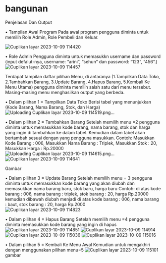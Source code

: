 # bangunan
Penjelasan Dan Output

•	Tampilan Awal Program
Pada awal program pengguna diminta untuk memilih Role Admin, Role Pembeli dan Keluar.

![Cuplikan layar 2023-10-09 114420](https://github.com/nyomanarinit/bangunan/assets/145880551/876f40f1-6495-4a7c-8ac4-f269e268169c)

•	Role Admin
Pengguna diminta untuk memasukkn username dan password (input defalut-nya, username: “arini”, “sehun” dan password: “123”, “456”.)
![Cuplikan layar 2023-10-09 114457](https://github.com/nyomanarinit/bangunan/assets/145880551/ed570710-1531-4a6f-b222-ed4ff9685433)


Terdapat tampilan daftar pilihan Menu, di antaranya (1.Tampilkan Data Toko, 2.Tambahkan Barang, 3.Update Barang, 4.Hapus Barang, 5.Kembali Ke Menu Utama) pengguna diminta memilih salah satu dari menu tersebut.
Masing-masing menu menghasilkan output yang berbeda.

•	Dalam pilihan 1 = Tampilkan Data Toko
Berisi tabel yang menunjukkan (Kode Barang, Nama Barang, Stok, dan Harga)
![Uploading Cuplikan layar 2023-10-09 114519.png…]()


•	Dalam pilihan 2 = Tambahkan Barang
Setelah memilih menu =2 pengguna diminta untuk memasukkan kode barang, nama barang, stok dan harga yang ingin di tambahkan ke dalam tabel. Kemudian dalam tabel akan bertambah sesuai dengan yang pengguna masukkan. 
Contoh: Masukkan Kode Barang : 006, Masukkan Nama Barang : Triplek, Masukkan Stok : 20, Masukkan Harga : Rp.20000
![Uploading Cuplikan layar 2023-10-09 114615.png…]()
![Cuplikan layar 2023-10-09 114641](https://github.com/nyomanarinit/bangunan/assets/145880551/e0f0efda-47b6-4993-8280-edaebe248033)

Gambar

•	Dalam pilihan 3 = Update Barang
Setelah memilih menu = 3 pengguna diminta untuk memasukkan kode barang yang akan diubah dan memasukkan nama barang baru, stok baru, harga baru
Contoh: di atas kode barang : 006, nama barang : triplek, stok barang : 20, harga Rp.20000 kemudian dibawah diubah menjadi di atas kode barang : 006, nama barang : baut, stok barang : 20, harga Rp.2000
![Cuplikan layar 2023-10-09 114823](https://github.com/nyomanarinit/bangunan/assets/145880551/18aa7933-4a56-401a-8727-257be16c4465)


•	Dalam pilihan 4 = Hapus Barang
Setelah memilih menu =4 pengguna diminta memasukkan kode barang yang ingin di hapus
![Cuplikan layar 2023-10-09 114851](https://github.com/nyomanarinit/bangunan/assets/145880551/7dfb8a44-440d-4693-8fce-aa51d8d6c412)
![Cuplikan layar 2023-10-09 114914](https://github.com/nyomanarinit/bangunan/assets/145880551/1f82a1af-3285-45e2-bc88-346c74e82f74)
![Cuplikan layar 2023-10-09 115036](https://github.com/nyomanarinit/bangunan/assets/145880551/cd15964d-27f8-47d4-84a8-11ed840d4a2b)
![Cuplikan layar 2023-10-09 115016](https://github.com/nyomanarinit/bangunan/assets/145880551/b6679e37-53e0-41e0-9e39-b9e7bb3a648b)


•	Dalam pilihan 5 = Kembali Ke Menu Awal
Kemudian untuk mengakhiri dengan menggunakan pilihan menu=5
![Cuplikan layar 2023-10-09 115101](https://github.com/nyomanarinit/bangunan/assets/145880551/24295895-6b83-4a31-9c82-6de6bb2f02bc)
gambar


